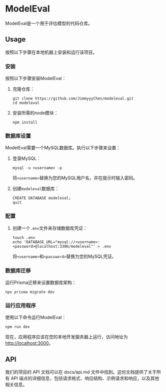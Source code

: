 # ModelEval

ModelEval是一个用于评估模型的代码仓库。

## Usage

按照以下步骤在本地机器上安装和运行该项目。

### 安装

按照以下步骤安装ModelEval：

1. 克隆仓库：

   ```
   git clone https://github.com/JimmyyyChen/modeleval.git
   cd modeleval
   ```

2. 安装所需的node模块：

   ```
   npm install
   ```

### 数据库设置

ModelEval需要一个MySQL数据库。执行以下步骤来设置：

1. 登录MySQL：

   ```
   mysql -u <username> -p
   ```

   将`<username>`替换为您的MySQL用户名，并在提示时输入密码。

2. 创建`modeleval`数据库：

   ```
   CREATE DATABASE modeleval;
   quit
   ```

### 配置

1. 创建一个`.env`文件来存储数据库凭证：

   ```
   touch .env
   echo 'DATABASE_URL="mysql://<username>:<password>@localhost:3306/modeleval"' > .env
   ```

   将`<username>`和`<password>`替换为您的MySQL凭证。

### 数据库迁移

运行Prisma迁移来设置数据库架构：

```
npx prisma migrate dev
```

### 运行应用程序

使用以下命令运行ModelEval：

```
npm run dev
```

现在，应用程序应该在您的本地开发服务器上运行，访问地址为[http://localhost:3000](http://localhost:3000)。

## API

我们的项目的 API 文档可以在 docs/api.md 文件中找到。这份文档提供了关于所有 API 端点的详细信息，包括请求格式、响应结构、示例请求和响应，以及其他相关信息。

